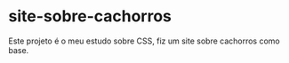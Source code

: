 # site-sobre-cachorros
Este projeto é o meu estudo sobre CSS, fiz um site sobre cachorros como base.
